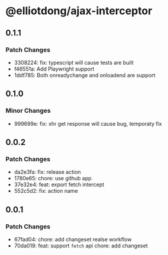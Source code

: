 # @elliotdong/ajax-interceptor

## 0.1.1

### Patch Changes

- 3308224: fix: typescript will cause tests are built
- f46551a: Add Playwright support
- 1ddf785: Both onreadychange and onloadend are support

## 0.1.0

### Minor Changes

- 999699e: fix: xhr get response will cause bug, temporaty fix

## 0.0.2

### Patch Changes

- da2e3fa: fix: release action
- 1780e65: chore: use github app
- 37e32e4: feat: export fetch intercept
- 552c5d2: fix: action name

## 0.0.1

### Patch Changes

- 67fad04: chore: add changeset realse workflow
- 70da019: feat: support `fetch` api
  chore: add changeset
